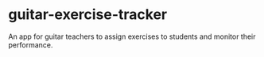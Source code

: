# guitar-exercise-tracker
An app for guitar teachers to assign exercises to students and monitor their performance.
